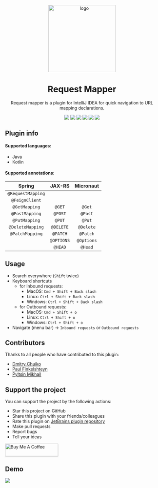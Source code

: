 <div align="center">
    <a href="https://plugins.jetbrains.com/plugin/9567-request-mapper">
        <img src="./src/main/resources/META-INF/pluginIcon.svg" width="220" height="220" alt="logo"/>
    </a>
</div>
<h1 align="center">Request Mapper</h1>
<p align="center">Request mapper is a plugin for IntelliJ IDEA for quick navigation to URL mapping declarations.</p>

<p align="center">
<a href="https://github.com/viartemev/requestmapper/actions?query=workflow%3ACI"><img src="https://github.com/viartemev/requestmapper/workflows/CI/badge.svg?branch=master"></a>
<a href="https://plugins.jetbrains.com/plugin/9567-request-mapper"><img src="https://img.shields.io/jetbrains/plugin/d/9567-request-mapper.svg"></a>
<a href="https://plugins.jetbrains.com/plugin/9567-request-mapper"><img src="https://img.shields.io/jetbrains/plugin/v/9567-request-mapper.svg?maxAge=2592000"></a>
<a href="https://codecov.io/gh/viartemev/requestmapper"><img src="https://codecov.io/gh/viartemev/requestmapper/branch/master/graph/badge.svg"></a>
<a href="https://www.codetriage.com/viartemev/requestmapper"><img src="https://www.codetriage.com/viartemev/requestmapper/badges/users.svg"></a>
<a href="https://snyk.io/test/github/viartemev/requestmapper?targetFile=build.gradle"><img src="https://snyk.io/test/github/viartemev/requestmapper/badge.svg?targetFile=build.gradle"></a>
</p>

## Plugin info

#### Supported languages:

- Java
- Kotlin

#### Supported annotations:

| Spring  | JAX-RS  | Micronaut  |
|:-:|:-:|:-:|
| ```@RequestMapping``` | | |
| ```@FeignClient``` | | |
| ```@GetMapping``` | ```@GET``` | ```@Get``` |
| ```@PostMapping```  | ```@POST``` | ```@Post``` |
| ```@PutMapping``` | ```@PUT``` | ```@Put``` |
| ```@DeleteMapping``` | ```@DELETE``` | ```@Delete``` |
| ```@PatchMapping``` | ```@PATCH``` |  ```@Patch``` |
| | ```@OPTIONS``` |  ```@Options``` |
| | ```@HEAD``` | ```@Head``` |

## Usage

- Search everywhere (```Shift``` twice)
- Keyboard shortcuts
    - for Inbound requests:
        - MacOS: ```Cmd + Shift + Back slash```
        - Linux: ```Ctrl + Shift + Back slash```
        - Windows: ```Ctrl + Shift + Back slash```
    - for Outbound requests:
        - MacOS: ```Cmd + Shift + o```
        - Linux: ```Ctrl + Shift + o```
        - Windows: ```Ctrl + Shift + o```
- Navigate (menu bar) -> ```Inbound requests``` or ```Outbound requests```

## Contributors

Thanks to all people who have contributed to this plugin:
+ [Dmitry Chuiko](https://github.com/dchuiko)
+ [Paul Finkelshteyn](https://github.com/asm0dey)
+ [Pyltsin Mikhail](https://github.com/pyltsin)

## Support the project

You can support the project by the following actions:
* Star this project on GitHub
* Share this plugin with your friends/colleagues
* Rate this plugin on [JetBrains plugin repository](https://plugins.jetbrains.com/plugin/9567-request-mapper)
* Make pull requests
* Report bugs
* Tell your ideas

<a href="https://www.buymeacoffee.com/vartemyev" target="_blank"><img src="https://www.buymeacoffee.com/assets/img/custom_images/orange_img.png" alt="Buy Me A Coffee" style="height: 41px !important;width: 174px !important;box-shadow: 0px 3px 2px 0px rgba(190, 190, 190, 0.5) !important;-webkit-box-shadow: 0px 3px 2px 0px rgba(190, 190, 190, 0.5) !important;" ></a>

## Demo

![](art/requestmapper.gif)
